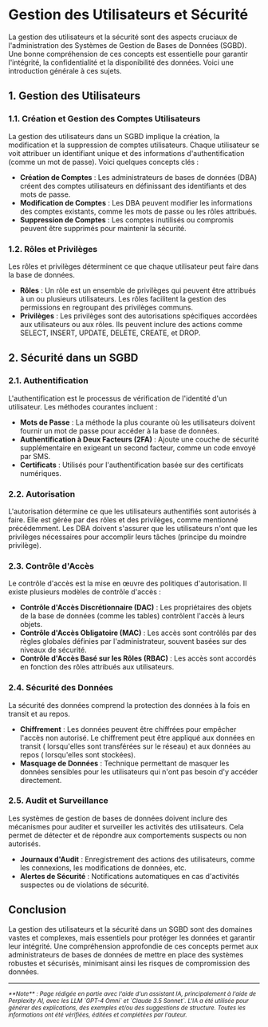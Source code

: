 # Gestion des Utilisateurs et Sécurité

La gestion des utilisateurs et la sécurité sont des aspects cruciaux de
l'administration des Systèmes de Gestion de Bases de Données (SGBD). Une bonne
compréhension de ces concepts est essentielle pour garantir l'intégrité, la
confidentialité et la disponibilité des données. Voici une introduction générale
à ces sujets.

## 1. Gestion des Utilisateurs

### 1.1. Création et Gestion des Comptes Utilisateurs

La gestion des utilisateurs dans un SGBD implique la création, la modification
et la suppression de comptes utilisateurs. Chaque utilisateur se voit attribuer
un identifiant unique et des informations d'authentification (comme un mot de
passe). Voici quelques concepts clés :

- **Création de Comptes** : Les administrateurs de bases de données (DBA) créent
  des comptes utilisateurs en définissant des identifiants et des mots de passe.
- **Modification de Comptes** : Les DBA peuvent modifier les informations des
  comptes existants, comme les mots de passe ou les rôles attribués.
- **Suppression de Comptes** : Les comptes inutilisés ou compromis peuvent être
  supprimés pour maintenir la sécurité.

### 1.2. Rôles et Privilèges

Les rôles et privilèges déterminent ce que chaque utilisateur peut faire dans la
base de données.

- **Rôles** : Un rôle est un ensemble de privilèges qui peuvent être attribués à
  un ou plusieurs utilisateurs. Les rôles facilitent la gestion des permissions
  en regroupant des privilèges communs.
- **Privilèges** : Les privilèges sont des autorisations spécifiques accordées
  aux utilisateurs ou aux rôles. Ils peuvent inclure des actions comme SELECT,
  INSERT, UPDATE, DELETE, CREATE, et DROP.

## 2. Sécurité dans un SGBD

### 2.1. Authentification

L'authentification est le processus de vérification de l'identité d'un
utilisateur. Les méthodes courantes incluent :

- **Mots de Passe** : La méthode la plus courante où les utilisateurs doivent
  fournir un mot de passe pour accéder à la base de données.
- **Authentification à Deux Facteurs (2FA)** : Ajoute une couche de sécurité
  supplémentaire en exigeant un second facteur, comme un code envoyé par SMS.
- **Certificats** : Utilisés pour l'authentification basée sur des certificats
  numériques.

### 2.2. Autorisation

L'autorisation détermine ce que les utilisateurs authentifiés sont autorisés à
faire. Elle est gérée par des rôles et des privilèges, comme mentionné
précédemment. Les DBA doivent s'assurer que les utilisateurs n'ont que les
privilèges nécessaires pour accomplir leurs tâches (principe du moindre
privilège).

### 2.3. Contrôle d'Accès

Le contrôle d'accès est la mise en œuvre des politiques d'autorisation. Il
existe plusieurs modèles de contrôle d'accès :

- **Contrôle d'Accès Discrétionnaire (DAC)** : Les propriétaires des objets de
  la base de données (comme les tables) contrôlent l'accès à leurs objets.
- **Contrôle d'Accès Obligatoire (MAC)** : Les accès sont contrôlés par des
  règles globales définies par l'administrateur, souvent basées sur des niveaux
  de sécurité.
- **Contrôle d'Accès Basé sur les Rôles (RBAC)** : Les accès sont accordés en
  fonction des rôles attribués aux utilisateurs.

### 2.4. Sécurité des Données

La sécurité des données comprend la protection des données à la fois en transit
et au repos.

- **Chiffrement** : Les données peuvent être chiffrées pour empêcher l'accès non
  autorisé. Le chiffrement peut être appliqué aux données en transit (
  lorsqu'elles sont transférées sur le réseau) et aux données au repos (
  lorsqu'elles sont stockées).
- **Masquage de Données** : Technique permettant de masquer les données
  sensibles pour les utilisateurs qui n'ont pas besoin d'y accéder directement.

### 2.5. Audit et Surveillance

Les systèmes de gestion de bases de données doivent inclure des mécanismes pour
auditer et surveiller les activités des utilisateurs. Cela permet de détecter et
de répondre aux comportements suspects ou non autorisés.

- **Journaux d'Audit** : Enregistrement des actions des utilisateurs, comme les
  connexions, les modifications de données, etc.
- **Alertes de Sécurité** : Notifications automatiques en cas d'activités
  suspectes ou de violations de sécurité.

## Conclusion

La gestion des utilisateurs et la sécurité dans un SGBD sont des domaines vastes
et complexes, mais essentiels pour protéger les données et garantir leur
intégrité. Une compréhension approfondie de ces concepts permet aux
administrateurs de bases de données de mettre en place des systèmes robustes et
sécurisés, minimisant ainsi les risques de compromission des données.


-------
<small>
   <cite>
      **Note** : Page rédigée en partie avec l'aide d'un assistant IA, principalement
      à l'aide de Perplexity AI, avec les LLM `GPT-4 Omni` et `Claude 3.5 Sonnet`. L'IA
      a été utilisée pour générer des explications, des exemples et/ou des suggestions de
      structure. Toutes les informations ont été vérifiées, éditées et complétées par
      l'auteur.
   </cite>
</small>